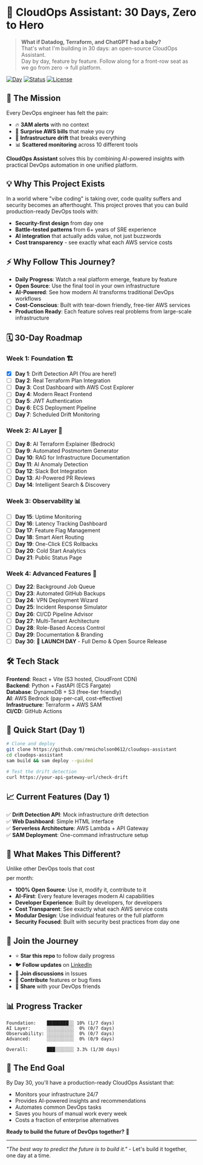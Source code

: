 # 🚀 CloudOps Assistant: 30 Days, Zero to Hero

> **What if Datadog, Terraform, and ChatGPT had a baby?**  
> That's what I'm building in 30 days: an open-source CloudOps Assistant.  
> Day by day, feature by feature. Follow along for a front-row seat as we go from zero → full platform.

[![Day](https://img.shields.io/badge/Day-1%2F30-blue)](https://github.com/rmnicholson0612/cloudops-assistant)
[![Status](https://img.shields.io/badge/Status-Building-green)](https://github.com/rmnicholson0612/cloudops-assistant)
[![License](https://img.shields.io/badge/License-MIT-yellow)](LICENSE)

## 🎯 The Mission

Every DevOps engineer has felt the pain:
- 🔥 **3AM alerts** with no context
- 💸 **Surprise AWS bills** that make you cry
- 🔄 **Infrastructure drift** that breaks everything
- 📊 **Scattered monitoring** across 10 different tools

**CloudOps Assistant** solves this by combining AI-powered insights with practical DevOps automation in one unified platform.

## 💡 Why This Project Exists

In a world where "vibe coding" is taking over, code quality suffers and security becomes an afterthought. This project proves that you can build production-ready DevOps tools with:
- **Security-first design** from day one
- **Battle-tested patterns** from 6+ years of SRE experience  
- **AI integration** that actually adds value, not just buzzwords
- **Cost transparency** - see exactly what each AWS service costs

## ⚡ Why Follow This Journey?

- **Daily Progress**: Watch a real platform emerge, feature by feature
- **Open Source**: Use the final tool in your own infrastructure
- **AI-Powered**: See how modern AI transforms traditional DevOps workflows
- **Cost-Conscious**: Built with tear-down friendly, free-tier AWS services
- **Production Ready**: Each feature solves real problems from large-scale infrastructure

## 🗓️ 30-Day Roadmap

### Week 1: Foundation 🏗️
- [x] **Day 1**: Drift Detection API (You are here!)
- [ ] **Day 2**: Real Terraform Plan Integration
- [ ] **Day 3**: Cost Dashboard with AWS Cost Explorer
- [ ] **Day 4**: Modern React Frontend
- [ ] **Day 5**: JWT Authentication
- [ ] **Day 6**: ECS Deployment Pipeline
- [ ] **Day 7**: Scheduled Drift Monitoring

### Week 2: AI Layer 🤖
- [ ] **Day 8**: AI Terraform Explainer (Bedrock)
- [ ] **Day 9**: Automated Postmortem Generator
- [ ] **Day 10**: RAG for Infrastructure Documentation
- [ ] **Day 11**: AI Anomaly Detection
- [ ] **Day 12**: Slack Bot Integration
- [ ] **Day 13**: AI-Powered PR Reviews
- [ ] **Day 14**: Intelligent Search & Discovery

### Week 3: Observability 📊
- [ ] **Day 15**: Uptime Monitoring
- [ ] **Day 16**: Latency Tracking Dashboard
- [ ] **Day 17**: Feature Flag Management
- [ ] **Day 18**: Smart Alert Routing
- [ ] **Day 19**: One-Click ECS Rollbacks
- [ ] **Day 20**: Cold Start Analytics
- [ ] **Day 21**: Public Status Page

### Week 4: Advanced Features 🎯
- [ ] **Day 22**: Background Job Queue
- [ ] **Day 23**: Automated GitHub Backups
- [ ] **Day 24**: VPN Deployment Wizard
- [ ] **Day 25**: Incident Response Simulator
- [ ] **Day 26**: CI/CD Pipeline Advisor
- [ ] **Day 27**: Multi-Tenant Architecture
- [ ] **Day 28**: Role-Based Access Control
- [ ] **Day 29**: Documentation & Branding
- [ ] **Day 30**: 🎉 **LAUNCH DAY** - Full Demo & Open Source Release

## 🛠️ Tech Stack

**Frontend**: React + Vite (S3 hosted, CloudFront CDN)  
**Backend**: Python + FastAPI (ECS Fargate)  
**Database**: DynamoDB + S3 (free-tier friendly)  
**AI**: AWS Bedrock (pay-per-call, cost-effective)  
**Infrastructure**: Terraform + AWS SAM  
**CI/CD**: GitHub Actions  

## 🚀 Quick Start (Day 1)

```bash
# Clone and deploy
git clone https://github.com/rmnicholson0612/cloudops-assistant
cd cloudops-assistant
sam build && sam deploy --guided

# Test the drift detection
curl https://your-api-gateway-url/check-drift
```

## 📈 Current Features (Day 1)

✅ **Drift Detection API**: Mock infrastructure drift detection  
✅ **Web Dashboard**: Simple HTML interface  
✅ **Serverless Architecture**: AWS Lambda + API Gateway  
✅ **SAM Deployment**: One-command infrastructure setup  

## 🎪 What Makes This Different?

Unlike other DevOps tools that cost $$$$ per month:
- **100% Open Source**: Use it, modify it, contribute to it
- **AI-First**: Every feature leverages modern AI capabilities
- **Developer Experience**: Built by developers, for developers
- **Cost Transparent**: See exactly what each AWS service costs
- **Modular Design**: Use individual features or the full platform
- **Security Focused**: Built with security best practices from day one

## 🤝 Join the Journey

- ⭐ **Star this repo** to follow daily progress
- 🐦 **Follow updates** on [LinkedIn](https://linkedin.com/in/your-profile)
- 💬 **Join discussions** in Issues
- 🔧 **Contribute** features or bug fixes
- 📢 **Share** with your DevOps friends

## 📊 Progress Tracker

```
Foundation:    ████████░░ 10% (1/7 days)
AI Layer:      ░░░░░░░░░░  0% (0/7 days)
Observability: ░░░░░░░░░░  0% (0/7 days)
Advanced:      ░░░░░░░░░░  0% (0/9 days)

Overall:       ███░░░░░░░ 3.3% (1/30 days)
```

## 🎯 The End Goal

By Day 30, you'll have a production-ready CloudOps Assistant that:
- Monitors your infrastructure 24/7
- Provides AI-powered insights and recommendations
- Automates common DevOps tasks
- Saves you hours of manual work every week
- Costs a fraction of enterprise alternatives

**Ready to build the future of DevOps together?** 🚀

---

*"The best way to predict the future is to build it."* - Let's build it together, one day at a time.